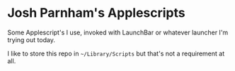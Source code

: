 Josh Parnham's Applescripts
============

Some Applescript's I use, invoked with LaunchBar or whatever launcher I'm trying out today.

I like to store this repo in `~/Library/Scripts` but that's not a requirement at all.
